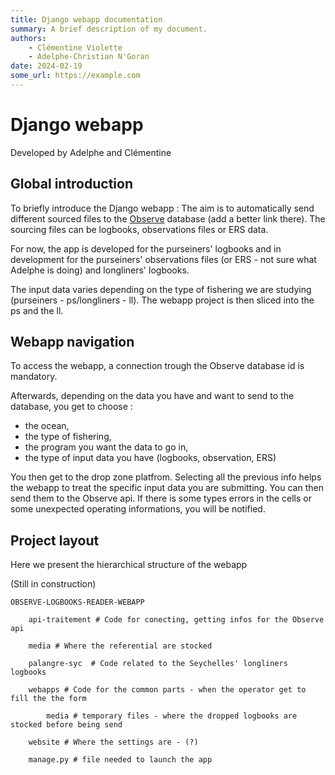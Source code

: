 ```yaml
---
title: Django webapp documentation
summary: A brief description of my document.
authors:
    - Clémentine Violette
    - Adelphe-Christian N'Goran
date: 2024-02-19
some_url: https://example.com
---
```


# Django webapp

Developed by Adelphe and Clémentine

## Global introduction

To briefly introduce the Django webapp : 
The aim is to automatically send different sourced files to the [Observe](https://umr-marbec.fr/en/the-observatories/ob7) database (add a better link there). 
The sourcing files can be logbooks, observations files or ERS data. 

For now, the app is developed for the purseiners' logbooks and in development for the purseiners' observations files (or ERS - not sure what Adelphe is doing) and longliners' logbooks. 

The input data varies depending on the type of fishering we are studying (purseiners - ps/longliners - ll). The webapp project is then sliced into the ps and the ll. 


## Webapp navigation

To access the webapp, a connection trough the Observe database id is mandatory. 

Afterwards, depending on the data you have and want to send to the database, you get to choose : 

* the ocean,
* the type of fishering,
* the program you want the data to go in, 
* the type of input data you have (logbooks, observation, ERS)

You then get to the drop zone platfrom. Selecting all the previous info helps the webapp to treat the specific input data you are submitting. You can then send them to the Observe api. If there is some types errors in the cells or some unexpected operating informations, you will be notified.


## Project layout

Here we present the hierarchical structure of the webapp

(Still in construction)

    OBSERVE-LOGBOOKS-READER-WEBAPP
        
        api-traitement # Code for conecting, getting infos for the Observe api

        media # Where the referential are stocked 

        palangre-syc  # Code related to the Seychelles' longliners logbooks
        
        webapps # Code for the common parts - when the operator get to fill the the form
        
            media # temporary files - where the dropped logbooks are stocked before being send
        
        website # Where the settings are - (?)
        
        manage.py # file needed to launch the app 


